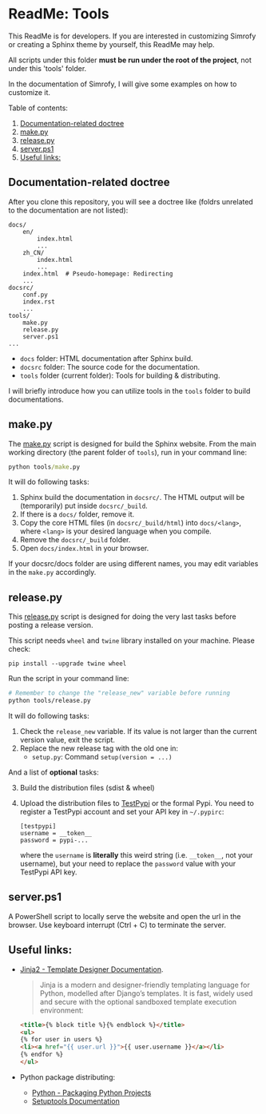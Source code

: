 # ReadMe: Tools <!-- omit in toc -->

This ReadMe is for developers. If you are interested in customizing Simrofy or creating a Sphinx theme by yourself, this ReadMe may help. 

All scripts under this folder **must be run under the root of the project**, not under this 'tools' folder.

In the documentation of Simrofy, I will give some examples on how to customize it.

Table of contents:
1. [Documentation-related doctree](#documentation-related-doctree)
2. [make.py](#makepy)
3. [release.py](#releasepy)
4. [server.ps1](#serverps1)
5. [Useful links:](#useful-links)


## Documentation-related doctree

After you clone this repository, you will see a doctree like (foldrs unrelated to the documentation are not listed):

```
docs/
    en/
        index.html
        ...
    zh_CN/
        index.html
        ...
    index.html  # Pseudo-homepage: Redirecting
    ...
docsrc/
    conf.py
    index.rst
    ...
tools/
    make.py
    release.py
    server.ps1
...
```

- `docs` folder: HTML documentation after Sphinx build.
- `docsrc` folder: The source code for the documentation.
- `tools` folder (current folder): Tools for building \& distributing.

I will briefly introduce how you can utilize tools in the `tools` folder to build documentations.


## make.py

The [make.py](./make.py) script is designed for build the Sphinx website. From the main working directory (the parent folder of `tools`), run in your command line:

```cmd
python tools/make.py
```

It will do following tasks:

1. Sphinx build the documentation in `docsrc/`. The HTML output will be (temporarily) put inside `docsrc/_build`.
2. If there is a `docs/` folder, remove it.
3. Copy the core HTML files (in `docsrc/_build/html`) into `docs/<lang>`, where `<lang>` is your desired language when you compile.
4. Remove the `docsrc/_build` folder.
5. Open `docs/index.html` in your browser.

If your docsrc/docs folder are using different names, you may edit variables in the `make.py` accordingly.

## release.py

This [release.py](./release.py) script is designed for doing the very last tasks before posting a release version. 

This script needs `wheel` and `twine` library installed on your machine. Please check:

```
pip install --upgrade twine wheel
```


Run the script in your command line:

```bash
# Remember to change the "release_new" variable before running
python tools/release.py
```

It will do following tasks:

1. Check the `release_new` variable. If its value is not larger than the current version value, exit the script.
2. Replace the new release tag with the old one in:
   * `setup.py`: Command `setup(version = ...)`

And a list of **optional** tasks:

3. Build the distribution files (sdist \& wheel)
4. Upload the distribution files to [TestPypi](https://test.pypi.org/) or the formal Pypi. You need to register a TestPypi account and set your API key in `~/.pypirc`:
   
   ```
   [testpypi]
   username = __token__
   password = pypi-...
   ```
   where the `username` is **literally** this weird string (i.e. `__token__`, not your username), but your need to replace the `password` value with your TestPypi API key.

## server.ps1

A PowerShell script to locally serve the website and open the url in the browser. Use keyboard interrupt (Ctrl + C) to terminate the server.

## Useful links:

* [Jinja2 - Template Designer Documentation](https://jinja.palletsprojects.com/en/master/templates/).

    > Jinja is a modern and designer-friendly templating language for Python, modelled after Django’s templates. It is fast, widely used and secure with the optional sandboxed template execution environment:

    ```html
    <title>{% block title %}{% endblock %}</title>
    <ul>
    {% for user in users %}
    <li><a href="{{ user.url }}">{{ user.username }}</a></li>
    {% endfor %}
    </ul>
    ```
* Python package distributing:
  * [Python - Packaging Python Projects](https://packaging.python.org/tutorials/packaging-projects/)
  * [Setuptools Documentation](https://setuptools.readthedocs.io/en/latest/setuptools.html)
